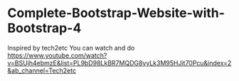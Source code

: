 # Complete-Bootstrap-Website-with-Bootstrap-4
Inspired by tech2etc
You can watch and do https://www.youtube.com/watch?v=BSUjh4ebmzE&list=PL9bD98LkBR7MQDG8yyLk3M95HJit70Pcu&index=2&ab_channel=Tech2etc
